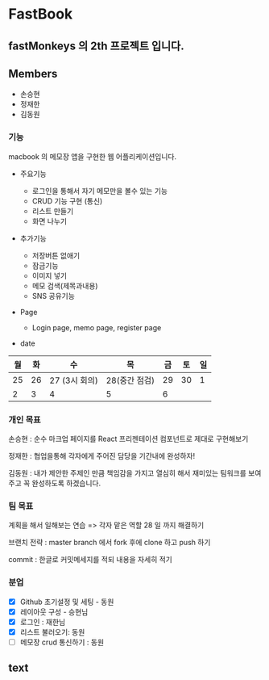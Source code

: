 # FastBook

## fastMonkeys 의 2th 프로젝트 입니다.

## Members

- 손승현
- 정재한
- 김동원

### 기능

macbook 의 메모장 앱을 구현한 웹 어플리케이션입니다.

- 주요기능

  - 로그인을 통해서 자기 메모만을 볼수 있는 기능
  - CRUD 기능 구현 (통신)
  - 리스트 만들기
  - 화면 나누기

- 추가기능

  - 저장버튼 없애기
  - 잠금기능
  - 이미지 넣기
  - 메모 검색(제목과내용)
  - SNS 공유기능

- Page
  - Login page, memo page, register page

- date

| 월   | 화   | 수          | 목         | 금   | 토   | 일   |
| --- | --- | ---------- | --------- | --- | --- | --- |
| 25  | 26  | 27 (3시 회의) | 28(중간 점검) | 29  | 30  | 1   |
| 2   | 3   | 4          | 5         | 6   |     |

### 개인 목표

손승현 : 순수 마크업 페이지를 React 프리젠테이션 컴포넌트로 제대로 구현해보기

정재한 : 협업을통해 각자에게 주어진 담당을 기간내에 완성하자!

김동원 : 내가 제안한 주제인 만큼 책임감을 가지고 열심히 해서 재미있는 팀워크를 보여주고 꼭 완성하도록 하겠습니다.

### 팀 목표

계획을 해서 일해보는 연습 => 각자 맡은 역할 28 일 까지 해결하기

브랜치 전략 : master branch 에서 fork 후에 clone 하고 push 하기

commit : 한글로 커밋메세지를 적되 내용을 자세히 적기

### 분업

- [x] Github 초기설정 및 세팅 - 동원
- [x] 레이아웃 구성 - 승현님
- [x] 로그인 : 재한님
- [x] 리스트 불러오기: 동원
- [ ] 메모장 crud 통신하기 : 동원

## text
